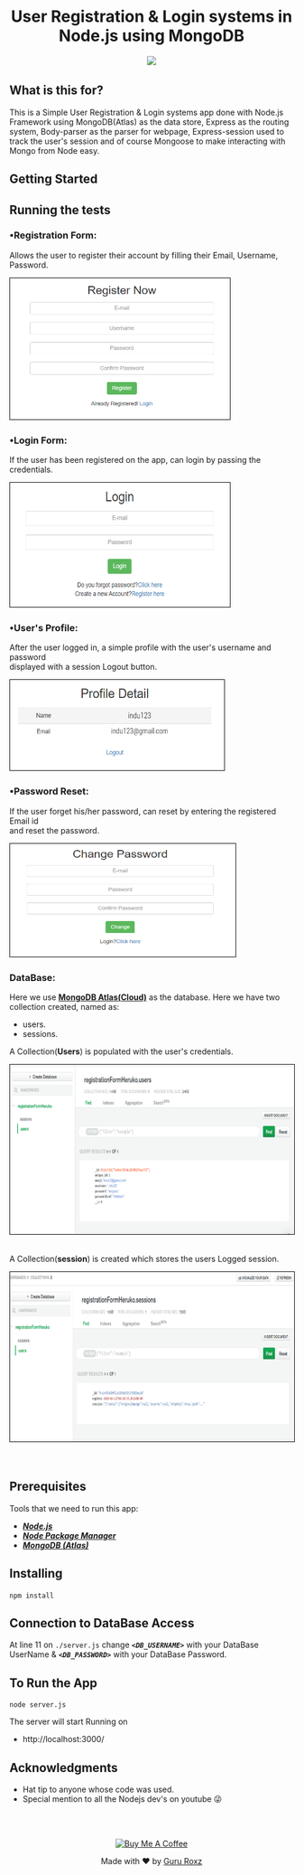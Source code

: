 <h1 align="center">
    <b>User Registration & Login systems in<br> Node.js using MongoDB </b> 
<br>
</h1>


<p align="center">
  <a href="/LICENSE"><img src="https://img.shields.io/github/license/guruhariharaun/Registration-and-Login-Form-in-Nodejs-and-MongoDB.svg?style=flat-square"></a>
</p>


## What is this for?
This is a Simple User Registration & Login systems app done with Node.js Framework using MongoDB(Atlas) as the data store, Express as the routing system, Body-parser as the parser for webpage, Express-session used  to track the user's session and of course Mongoose to make interacting with Mongo from Node easy.

## Getting Started


## Running the tests

### •Registration Form:
Allows the user to register their account by filling their Email, Username, Password.

<img src="./docs/registration.PNG" height="250" width="390" style="border: 1px solid black;">

### •Login Form:
If the user has been registered on the app, can login by passing the credentials.

<img src="./docs/login.PNG" height="220" width="390" style="border: 1px solid black;">

### •User's Profile:
After the user logged in, a simple profile with the user's username and password <br>displayed with a session Logout button.

<img src="./docs/dataindu.PNG" height="160" width="380" style="border: 1px solid black;">

### •Password Reset:
If the user forget his/her password, can reset by entering the registered Email id <br>and reset the password.

<img src="./docs/forgetpass.PNG" height="200" width="400" style="border: 1px solid black;">

### DataBase:
Here we use **[MongoDB Atlas(Cloud)](https://www.mongodb.com/cloud/atlas)** as the database. Here we have two collection created, named as:
- users.
- sessions.

A Collection(**Users**) is populated with the user's credentials.

<img src="./docs/usbdata.PNG" height="300" width="720" style="border: 1px solid black;"><br><br>

A Collection(**session**) is created which stores the users Logged session.

<img src="./docs/sessiondb.PNG" height="300" width="720" style="border: 1px solid black;">
<br>
<br>
<br>

## Prerequisites
Tools that we need to run this app:

- ***[Node.js](https://nodejs.org/en/)***
- ***[Node Package Manager](https://www.npmjs.com/get-npm)***
- ***[MongoDB (Atlas)](https://www.mongodb.com/cloud/atlas)***

## Installing
```
npm install
```
## Connection to DataBase Access
At line 11 on ```./server.js``` change ***```<DB_USERNAME>```*** with your DataBase UserName & ***```<DB_PASSWORD>```*** with your DataBase Password.

## To Run the App
```
node server.js
```

The server will start Running on
+ http://localhost:3000/



## Acknowledgments

* Hat tip to anyone whose code was used.
* Special mention to all the Nodejs dev's on youtube 😜

<br><br>
<div align="center">
<a href="https://www.buymeacoffee.com/YwGKcxa" target="_blank"><img src="https://cdn.buymeacoffee.com/buttons/default-orange.png" alt="Buy Me A Coffee" style="height: 51px !important;width: 217px !important;" ></a></div>
<p align="center">
  Made with ❤️ by <a href="https://github.com/guruhariharaun">Guru Roxz</a>
</p>
